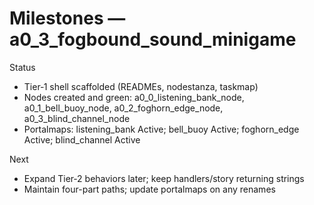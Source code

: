 # Milestones — a0_3_fogbound_sound_minigame

Status

- Tier‑1 shell scaffolded (READMEs, nodestanza, taskmap)
- Nodes created and green: a0_0_listening_bank_node, a0_1_bell_buoy_node, a0_2_foghorn_edge_node, a0_3_blind_channel_node
- Portalmaps: listening_bank Active; bell_buoy Active; foghorn_edge Active; blind_channel Active

Next

- Expand Tier‑2 behaviors later; keep handlers/story returning strings
- Maintain four-part paths; update portalmaps on any renames
